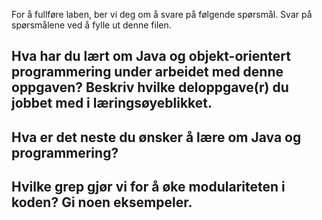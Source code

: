For å fullføre laben, ber vi deg om å svare på følgende spørsmål. Svar på spørsmålene ved å fylle ut denne filen.

## Hva har du lært om Java og objekt-orientert programmering under arbeidet med denne oppgaven? Beskriv hvilke deloppgave(r) du jobbet med i læringsøyeblikket.

<!-- 
Gjennom hele lagingen av Tetris har jeg lært masse, før jeg startet visste jeg veldig lite om java og hvordan kodespråket fungerte. Litt flaut å si men jeg var faktisk litt usikker på hva en klasse var. I begynnelsen var det strevende å komme videre fra hver eneste deloppgave, jeg måtte lese meg opp på begreper og bruke google til å finne ut hvordan jeg skulle starte. Dette var verst i del 1 og 2. Etterhvert som jeg kom meg videre begynte det å gå litt raskere, og det ble mindre googling og mer koding. 

Under har jeg laget en liste over hva jeg synes er noe av det viktigste jeg har lært, spesielt med tanke på semseteroppgave nr2. 

1. Struktur og planlegging av spill
Dette punktet går i gjennom alle deloppgaver, hvor selvom vi ikke har satt opp strukturen på programmet selv, har jeg likevel fått et innblikk til hvordan et program kan planlegges og struktureres. Altså først sette opp en grid, board og view, før vi senere kan legge andre elementer oppå boardet. Dette kommer jeg til å ta med til hvordan jeg selv setter opp spillet vi skal lage i semsteroppgave 2. Jeg kommer til å ta inspirasjon fra denne  guiden. Det var ikke før mot slutten at jeg begynte å forstå hvorfor programmet var delt opp slik det var. For eksempel koblingen mellom danningen av metoder i grenesnitt og klasser. 

2. Underveis Testing
Fra inf100 hadde jeg ikke lært hvor viktif testing underveis var. Jeg hadde ikke møtt på et problem hvor jeg hadde det behovet, under danningen av snake i inf100 møtte jeg aldri på error/feil som var vanskelig å debugge. Men i del 7 av Tetris slet jeg. Jeg hadde laget fire hjelpemtoder som alle ble brukt samtidig uten å lage en eneste test. Da jeg kjørte spillet fikk jeg feil på feil. Jeg kom meg ikke videre, tilslutt forsto jeg at jeg burde lage en individuell test til hver hjelpemetode for å være sikker på hvor feilen lå. Det var faktisk feil i flere av dem. Hovedgrunnen til at jeg ikke har vært særlig god på testing før er at jeg følte det tok så lang tid. Det tok overaskende kort tid, og er mye raskere enn å ikke ha tester. De fleste av testene kan moduleres litt slik at de passer til å etste nye metoder. 

3. Grid, board og view
For meg var del 2 den mest tidkrevende deloppgavene, og det var her jeg lærte mest. Jeg lærte hva klasser, grensesnitt, konstruktør og instansevriabler var, i tillegg til mye mer.
Det var også her vi lærte å lage grid, board og view. Altså hvordan vi skal få spillet opp på skjermen, når jeg skal lage nye spill eller programmer kommer jeg til å ta inspirasjon og se hvordan vi har gjort det her, før jeg begynner på noe nytt. 

4. Timer
Lært å legge til timer og clockTick, veldig nyttig ved spill, slik at jeg enten kan oppdatere brettet per tick, eller få en hendelse til å skje. 
 -->

## Hva er det neste du ønsker å lære om Java og programmering?

<!-- 
Jeg er stor fan av pokemon-spill og lurer på hvordan de er bygget opp. Hadde vært skikkelig kult hvis jeg visste hvordan jeg kunne laget min egen amatørvesjon.
Hvordan kunne jeg laget brettet/verdnen?
Gå fra en del av verdnen til neste?
Hvordan lage animasjoner til spillet?

Litt usikker på om dette er det derer var på utskikk etter, men hvis det er mulig hadde det vært noe jeg hadde likt veldig. 
 -->

## Hvilke grep gjør vi for å øke modulariteten i koden? Gi noen eksempeler.

<!-- 
Jeg har delt opp koden min i metoder og så hjelpemetoder, i tillegg til flere klasser. Underveis står det kodenotater slik det er lett å forstå hva hver metode gjør.
I tillegg er det laget flere tester som kan brukes for å se hvor feil ligger. F.eks er prettyString veldig nyttig og kan brukes nesten overalt. Flerer av testene er også lette og endre på slikt at de kan teste andre ting. 

Jeg har prøvd å bruke lette og gode navn til metoder, variabler og klasser slik at det er lett å forstå hva de betyr eller gjør. 
 -->
